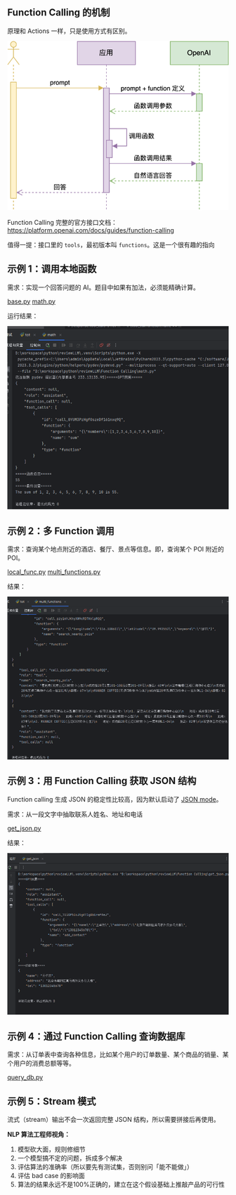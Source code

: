 ## Function Calling 的机制

原理和 Actions 一样，只是使用方式有区别。

![func](images\func.png)

Function Calling 完整的官方接口文档：https://platform.openai.com/docs/guides/function-calling

值得一提：接口里的 `tools`，最初版本叫 `functions`。这是一个很有趣的指向



## 示例 1：调用本地函数

需求：实现一个回答问题的 AI。题目中如果有加法，必须能精确计算。

 [base.py](base.py)     [math.py](math.py) 

运行结果：

![math](images\math.png)

## 示例 2：多 Function 调用

需求：查询某个地点附近的酒店、餐厅、景点等信息。即，查询某个 POI 附近的 POI。

 [local_func.py](local_func.py)     [multi_functions.py](multi_functions.py) 



结果：

![multi_functions](images\multi_functions.png)

## 示例 3：用 Function Calling 获取 JSON 结构

Function calling 生成 JSON 的稳定性比较高，因为默认启动了 [JSON mode](https://platform.openai.com/docs/guides/text-generation/json-mode)。

需求：从一段文字中抽取联系人姓名、地址和电话

 [get_json.py](get_json.py) 

结果：

![get_json](images\get_json.png)



## 示例 4：通过 Function Calling 查询数据库

需求：从订单表中查询各种信息，比如某个用户的订单数量、某个商品的销量、某个用户的消费总额等等。

 [query_db.py](query_db.py) 



## 示例 5：Stream 模式

流式（stream）输出不会一次返回完整 JSON 结构，所以需要拼接后再使用。



**NLP 算法工程师视角：**

1. 模型砍大面，规则修细节
2. 一个模型搞不定的问题，拆成多个解决
3. 评估算法的准确率（所以要先有测试集，否则别问「能不能做」）
4. 评估 bad case 的影响面
5. 算法的结果永远不是100%正确的，建立在这个假设基础上推敲产品的可行性